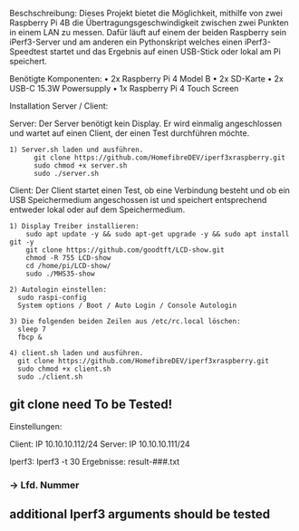 Beschschreibung:
  Dieses Projekt bietet die Möglichkeit, mithilfe von zwei Raspberry Pi 4B die Übertragungsgeschwindigkeit zwischen zwei Punkten in einem LAN zu messen.
  Dafür läuft auf einem der beiden Raspberry sein iPerf3-Server und am anderen ein Pythonskript welches einen iPerf3-Speedtest startet und das Ergebnis auf einen USB-Stick oder lokal am Pi speichert.

Benötigte Komponenten:
  • 2x Raspberry Pi 4 Model B
  • 2x SD-Karte
  • 2x USB-C 15.3W Powersupply
  • 1x Raspberry Pi 4 Touch Screen

Installation Server / Client:

  Server:
    Der Server benötigt kein Display. Er wird einmalig angeschlossen und wartet auf einen Client, der einen Test durchführen möchte.
    
    1) Server.sh laden und ausführen.
          git clone https://github.com/HomefibreDEV/iperf3xraspberry.git
          sudo chmod +x server.sh
          sudo ./server.sh

  Client:
    Der Client startet einen Test, ob eine Verbindung besteht und ob ein USB Speichermedium angeschossen ist und speichert entsprechend entweder lokal oder auf dem Speichermedium.
    
    1) Display Treiber installieren:
        sudo apt update -y && sudo apt-get upgrade -y && sudo apt install git -y
        git clone https://github.com/goodtft/LCD-show.git
        chmod -R 755 LCD-show
        cd /home/pi/LCD-show/
        sudo ./MHS35-show

    2) Autologin einstellen:
      sudo raspi-config
      System options / Boot / Auto Login / Console Autologin

    3) Die folgenden beiden Zeilen aus /etc/rc.local löschen:
      sleep 7
      fbcp &
      
    4) client.sh laden und ausführen.
      git clone https://github.com/HomefibreDEV/iperf3xraspberry.git
      sudo chmod +x client.sh
      sudo ./client.sh

## git clone need To be Tested! ##

Einstellungen:

Client: IP 10.10.10.112/24
Server: IP 10.10.10.111/24

Iperf3: Iperf3 -t 30
Ergebnisse: result-###.txt

### -> Lfd. Nummer

## additional Iperf3 arguments should be tested ##


